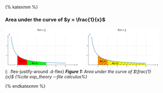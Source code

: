 {% katexmm %}

### Area under the curve of $y = \frac{1}{x}$

![euler_number_proof](/assets/images/calculus/euler_number_2_0.png)
{: .flex-justify-around .d-flex}
*<b>Figure 1:</b> Area under the curve of $\frac{1}{x}$ {%cite exp_theory --file calculus%}*



{% endkatexmm %}
